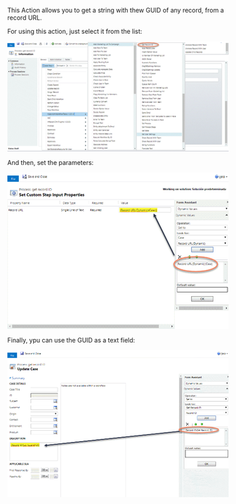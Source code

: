 This Action allows you to get a string with thew GUID of any record, from a record URL.

For using this action, just select it from the list:

![](GetRecordID1.gif)

And then, set the parameters:

![](GetRecordID2.gif)

Finally, ypu can use the GUID as a text field:

![](GetRecordID3.gif)
